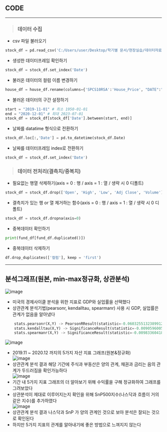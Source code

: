 ## CODE
---
> ### 데이터 수집
- csv 파일 불러오기
```python
stock_df = pd.read_csv('C:/Users/user/Desktop/학기별 문서/현장실습/데이터자료/나스닥(1985~2023)_yfinance.csv')
```

- 생성한 데이터프레임 확인하기
```python
stock_df = stock_df.set_index('Date')
```

- 불러온 데이터의 컬럼 이름 변경하기
```python
house_df = house_df.rename(columns={'SPCS10RSA':'House_Price', "DATE":"Date"})
```

- 불러온 데이터의 구간 설정하기
```python
start = "2019-11-01" # 최소 1950-01-01
end = "2020-12-01" # 최대 2023-07-01
stock_df = stock_df[stock_df['Date'].between(start, end)]
```

- 날짜를 datatime 형식으로 전환하기
```python
stock_df.loc[:,'Date'] = pd.to_datetime(stock_df.Date)
```

- 날짜를 데이터프레임 index로 전환하기
```python
stock_df = stock_df.set_index('Date')
```   
> ### 데이터 전처리(결측치/중복치)
- 필요없는 행열 삭제하기(axis = 0 : 행 / axis = 1 : 열 / 생략 시 0 디폴트)
```python
stock_df = stock_df.drop(['Open', 'High', 'Low', 'Adj Close', 'Volume'], axis = 1) 
```

- 결측치가 있는 행 or 열 제거하는 함수(axis = 0 : 행 / axis = 1 : 열 / 생략 시 0 디폴트)
```python
stock_df = stock_df.dropna(axis=0)
```

- 중복데이터 확인하기
```python
print(fund_df[fund_df.duplicated()])
```

- 중복데이터 삭제하기
```python
df.drop_duplicates(['컬럼'], keep = 'first')
```
---
## 분석그래프(원본, min-max정규화, 상관분석)
![image](https://github.com/githeoheo/2023summer_intern/assets/113009722/40f62e69-5ab0-4c56-a9cc-debbea264041)
- 미국의 경제사이클 분석을 위한 지표로 GDP와 실업률을 선택했다
- 상관관계 분석기법(pearsonr, kendalltau, spearmanr) 사용 시 GDP, 실업률은 관계가 없음을 알아냈다
```python
    stats.pearsonr(X,Y) -> PearsonRResult(statistic=-0.06032551323899124, pvalue=0.09854796999125372)
    stats.kendalltau(X,Y) -> SignificanceResult(statistic=-0.009059600526627815, pvalue=0.7129098440414525)
    stats.spearmanr(X,Y) -> SignificanceResult(statistic=-0.009833604183356904, pvalue=0.7878977953390143)
```
![image](https://github.com/githeoheo/2023summer_intern/assets/113009722/365fdcd6-6bea-497c-bc4d-ddba1c8d112a)
- 2019.11 ~ 2020.12 까지의 5가지 자산 지표 그래프(원본&정규화)   
![image](https://github.com/githeoheo/2023summer_intern/assets/113009722/21ad809f-e4a3-4366-a991-17576f541867)
- 상관관계 분석 결과 해당 기간에 주식과 부동산은 양의 관계, 채권과 금리는 음의 관계가 두드러짐을 확인가능하다   
![image](https://github.com/githeoheo/2023summer_intern/assets/113009722/5e0351c0-8c70-4ea8-8971-a879a3cb3cd7)
- 기간 내 5가지 지표 그래프의 더 알아보기 위해 수익률을 구해 정규화하여 그래프를 그려보았다
- 상관분석이 제대로 이루어지는지 확인을 위해 SnP500지수(나스닥과 흐름이 거의 같은 지수)를 추가하였다   
![image](https://github.com/githeoheo/2023summer_intern/assets/113009722/2e6e2df4-c916-4e5b-9a8a-dac30751c7a2)
- 상관관계 분석 결과 나스닥과 SnP 가 양의 관계인 것으로 보아 분석은 잘되는 것으로 확인된다
- 하지만 5가지 지표의 관계를 알아내기에 좋은 방법으로 느껴지지 않는다

